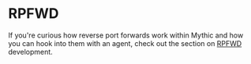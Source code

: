 # RPFWD

If you're curious how reverse port forwards work within Mythic and how you can hook into them with an agent, check out the section on [RPFWD](../c2-related-development/agent-side-coding/rpfwd.md) development.
